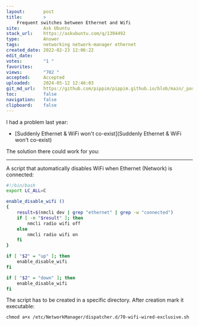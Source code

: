 ```yaml
---
layout:       post
title:        >
    Frequent switches between Ethernet and Wifi
site:         Ask Ubuntu
stack_url:    https://askubuntu.com/q/1394492
type:         Answer
tags:         networking network-manager ethernet
created_date: 2022-02-23 12:06:22
edit_date:    
votes:        "1 "
favorites:    
views:        "702 "
accepted:     Accepted
uploaded:     2024-05-12 12:46:03
git_md_url:   https://github.com/pippim/pippim.github.io/blob/main/_posts/2022/2022-02-23-Frequent-switches-between-Ethernet-and-Wifi.md
toc:          false
navigation:   false
clipboard:    false
---
```


I had a problem last year:

- [Suddenly Ethernet &amp; WiFi won&#39;t co-exist](Suddenly Ethernet &amp; WiFi won&#39;t co-exist)

The solution there could work for you:

---

A script that automatically disables WiFi when Ethernet (Network) is connected:

``` bash
#!/bin/bash
export LC_ALL=C

enable_disable_wifi ()
{
    result=$(nmcli dev | grep "ethernet" | grep -w "connected")
    if [ -n "$result" ]; then
        nmcli radio wifi off
    else
        nmcli radio wifi on
    fi
}

if [ "$2" = "up" ]; then
    enable_disable_wifi
fi

if [ "$2" = "down" ]; then
    enable_disable_wifi
fi
```

The script has to be created in a specific directory. After creation mark it executable:

``` 
chmod a+x /etc/NetworkManager/dispatcher.d/70-wifi-wired-exclusive.sh
```
